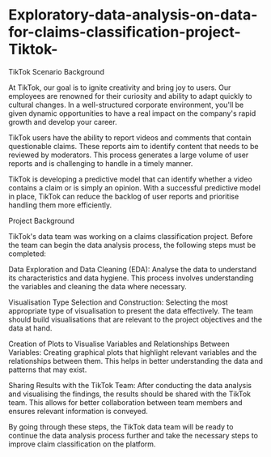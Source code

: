 # Exploratory-data-analysis-on-data-for-claims-classification-project-Tiktok-
TikTok Scenario Background

At TikTok, our goal is to ignite creativity and bring joy to users. Our employees are renowned for their curiosity and ability to adapt quickly to cultural changes. In a well-structured corporate environment, you'll be given dynamic opportunities to have a real impact on the company's rapid growth and develop your career.

TikTok users have the ability to report videos and comments that contain questionable claims. These reports aim to identify content that needs to be reviewed by moderators. This process generates a large volume of user reports and is challenging to handle in a timely manner.

TikTok is developing a predictive model that can identify whether a video contains a claim or is simply an opinion. With a successful predictive model in place, TikTok can reduce the backlog of user reports and prioritise handling them more efficiently.

Project Background

TikTok's data team was working on a claims classification project. Before the team can begin the data analysis process, the following steps must be completed:

Data Exploration and Data Cleaning (EDA): Analyse the data to understand its characteristics and data hygiene. This process involves understanding the variables and cleaning the data where necessary.

Visualisation Type Selection and Construction: Selecting the most appropriate type of visualisation to present the data effectively. The team should build visualisations that are relevant to the project objectives and the data at hand.

Creation of Plots to Visualise Variables and Relationships Between Variables: Creating graphical plots that highlight relevant variables and the relationships between them. This helps in better understanding the data and patterns that may exist.

Sharing Results with the TikTok Team: After conducting the data analysis and visualising the findings, the results should be shared with the TikTok team. This allows for better collaboration between team members and ensures relevant information is conveyed.

By going through these steps, the TikTok data team will be ready to continue the data analysis process further and take the necessary steps to improve claim classification on the platform.
